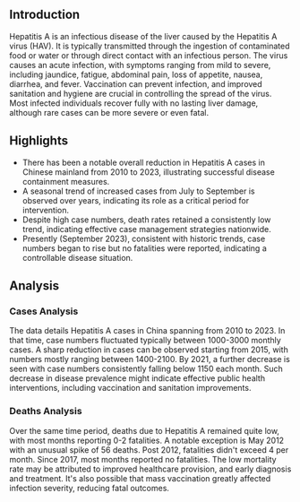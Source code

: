 ## Introduction

Hepatitis A is an infectious disease of the liver caused by the Hepatitis A virus (HAV). It is typically transmitted through the ingestion of contaminated food or water or through direct contact with an infectious person. The virus causes an acute infection, with symptoms ranging from mild to severe, including jaundice, fatigue, abdominal pain, loss of appetite, nausea, diarrhea, and fever. Vaccination can prevent infection, and improved sanitation and hygiene are crucial in controlling the spread of the virus. Most infected individuals recover fully with no lasting liver damage, although rare cases can be more severe or even fatal.

## Highlights

- There has been a notable overall reduction in Hepatitis A cases in Chinese mainland from 2010 to 2023, illustrating successful disease containment measures. <br/>
- A seasonal trend of increased cases from July to September is observed over years, indicating its role as a critical period for intervention. <br/>
- Despite high case numbers, death rates retained a consistently low trend, indicating effective case management strategies nationwide. <br/>
- Presently (September 2023), consistent with historic trends, case numbers began to rise but no fatalities were reported, indicating a controllable disease situation.

## Analysis

### Cases Analysis

The data details Hepatitis A cases in China spanning from 2010 to 2023. In that time, case numbers fluctuated typically between 1000-3000 monthly cases. A sharp reduction in cases can be observed starting from 2015, with numbers mostly ranging between 1400-2100. By 2021, a further decrease is seen with case numbers consistently falling below 1150 each month. Such decrease in disease prevalence might indicate effective public health interventions, including vaccination and sanitation improvements.

### Deaths Analysis

Over the same time period, deaths due to Hepatitis A remained quite low, with most months reporting 0-2 fatalities. A notable exception is May 2012 with an unusual spike of 56 deaths. Post 2012, fatalities didn't exceed 4 per month. Since 2017, most months reported no fatalities. The low mortality rate may be attributed to improved healthcare provision, and early diagnosis and treatment. It's also possible that mass vaccination greatly affected infection severity, reducing fatal outcomes.
